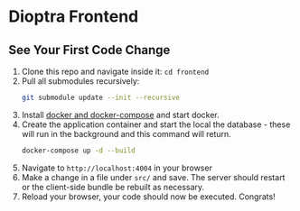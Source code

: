 # Dioptra Frontend

## See Your First Code Change

1. Clone this repo and navigate inside it: `cd frontend`
1. Pull all submodules recursively:
   ```bash
   git submodule update --init --recursive
   ```
1. Install [docker and docker-compose](https://docs.docker.com/compose/install/) and start docker.
1. Create the application container and start the local the database - these will run in the background and this command will return.
    ```bash
    docker-compose up -d --build
    ```
1. Navigate to `http://localhost:4004` in your browser
1. Make a change in a file under `src/` and save. The server should restart or the client-side bundle be rebuilt as necessary.
1. Reload your browser, your code should now be executed. Congrats!
